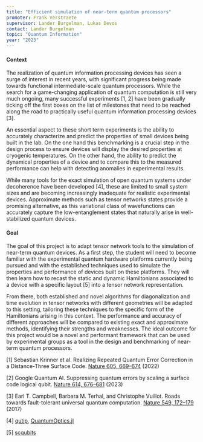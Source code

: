 ```yaml
---
title: "Efficient simulation of near-term quantum processors"
promoter: Frank Verstraete
supervisor: Lander Burgelman, Lukas Devos
contact: Lander Burgelman
topic: "Quantum Information"
year: "2023"
---
```


#### Context

The realization of quantum information processing devices has seen a surge of interest in recent years, with significant progress being made towards functional intermediate-scale quantum processors. While the search for a game-changing application of quantum computation is still very much ongoing, many successful experiments [1, 2] have been gradually ticking off the first boxes on the list of milestones that need to be reached along the road to practically useful quantum information processing devices [3].

An essential aspect to these short term experiments is the ability to accurately characterize and predict the properties of small devices being built in the lab. On the one hand this benchmarking is a crucial step in the design process to ensure devices will display the desired properties at cryogenic temperatures. On the other hand, the ability to predict the dynamical properties of a device and to compare this to the measured performance can help with detecting anomalies in experimental results.

While many tools for the exact simulation of open quantum systems under decoherence have been developed [4], these are limited to small system sizes and are becoming increasingly inadequate for realistic experimental devices. Approximate methods such as tensor networks states provide a promising alternative, as this variational class of wavefunctions can accurately capture the low-entanglement states that naturally arise in well-stabilized quantum devices.

#### Goal

The goal of this project is to adapt tensor network tools to the simulation of near-term quantum devices. As a first step, the student will need to become familiar with the experimental quantum hardware platforms currently being pursued and with the established techniques used to simulate the properties and performance of devices built on these platforms. They will then learn how to recast the static and dynamic Hamiltonians associated to a device with a specific layout [5] into a tensor network representation.

From there, both established and novel algorithms for diagonalization and time evolution in tensor networks with different geometries will be adapted to this setting, tailoring these techniques to the specific form of the Hamiltonians arising in this context. The performance and accuracy of different approaches will be compared to existing exact and approximate methods, identifying their strengths and weaknesses. The ideal outcome for this project would be a novel and performant framework that can be used by experimental groups as a tool in the design and benchmarking of near-term quantum processors.

[1] Sebastian Krinner et al. Realizing Repeated Quantum Error Correction in a Distance-Three Surface Code. [Nature 605, 669–674](https://arXiv.com/abs/2112.03708) (2022)

[2] Google Quantum AI. Suppressing quantum errors by scaling a surface code logical qubit. [Nature 614, 676–681](https://doi.org/10.1038/s41586-022-05434-1) (2023)

[3] Earl T. Campbell, Barbara M. Terhal, and Christophe Vuillot. Roads towards fault-tolerant universal quantum computation. [Nature 549, 172–179](https://arXiv.org/abs/1612.07330) (2017)

[4] [qutip](https://qutip.org/), [QuantumOptics.jl](https://docs.qojulia.org/)

[5] [scqubits](https://scqubits.readthedocs.io/en/latest/)
